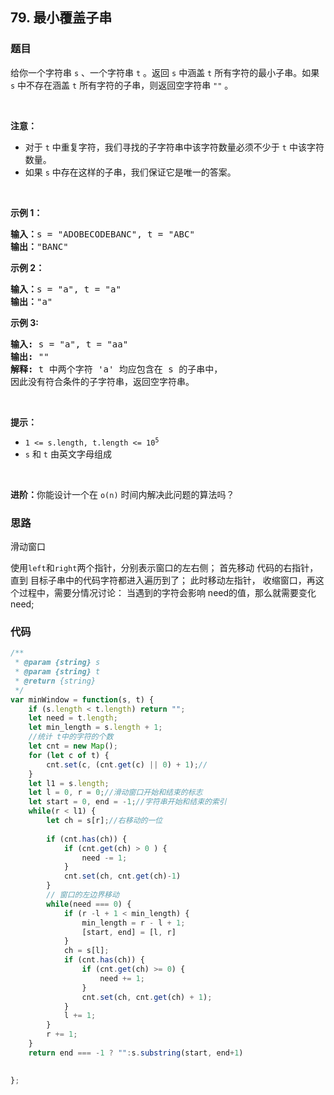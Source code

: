 ## 79. 最小覆盖子串

### 题目
<div class="notranslate"><p>给你一个字符串 <code>s</code> 、一个字符串 <code>t</code> 。返回 <code>s</code> 中涵盖 <code>t</code> 所有字符的最小子串。如果 <code>s</code> 中不存在涵盖 <code>t</code> 所有字符的子串，则返回空字符串 <code>""</code> 。</p>

<p>&nbsp;</p>

<p><strong>注意：</strong></p>

<ul>
	<li>对于 <code>t</code> 中重复字符，我们寻找的子字符串中该字符数量必须不少于 <code>t</code> 中该字符数量。</li>
	<li>如果 <code>s</code> 中存在这样的子串，我们保证它是唯一的答案。</li>
</ul>

<p>&nbsp;</p>

<p><strong>示例 1：</strong></p>

<pre><strong>输入：</strong>s = "ADOBECODEBANC", t = "ABC"
<strong>输出：</strong>"BANC"
</pre>

<p><strong>示例 2：</strong></p>

<pre><strong>输入：</strong>s = "a", t = "a"
<strong>输出：</strong>"a"
</pre>

<p><strong>示例 3:</strong></p>

<pre><strong>输入:</strong> s = "a", t = "aa"
<strong>输出:</strong> ""
<strong>解释:</strong> t 中两个字符 'a' 均应包含在 s 的子串中，
因此没有符合条件的子字符串，返回空字符串。</pre>

<p>&nbsp;</p>

<p><strong>提示：</strong></p>

<ul>
	<li><code>1 &lt;= s.length, t.length &lt;= 10<sup>5</sup></code></li>
	<li><code>s</code> 和 <code>t</code> 由英文字母组成</li>
</ul>

<p>&nbsp;</p>
<strong>进阶：</strong>你能设计一个在 <code>o(n)</code> 时间内解决此问题的算法吗？</div>

### 思路

滑动窗口

使用`left`和`right`两个指针，分别表示窗口的左右侧；
首先移动 代码的右指针，直到 目标子串中的代码字符都进入遍历到了；
此时移动左指针， 收缩窗口，再这个过程中，需要分情况讨论：
当遇到的字符会影响 need的值，那么就需要变化need;
### 代码

```js
/**
 * @param {string} s
 * @param {string} t
 * @return {string}
 */
var minWindow = function(s, t) {
    if (s.length < t.length) return "";
    let need = t.length;
    let min_length = s.length + 1;
    //统计 t中的字符的个数
    let cnt = new Map();
    for (let c of t) {
        cnt.set(c, (cnt.get(c) || 0) + 1);//
    }
    let l1 = s.length;
    let l = 0, r = 0;//滑动窗口开始和结束的标志
    let start = 0, end = -1;//字符串开始和结束的索引
    while(r < l1) {
        let ch = s[r];//右移动的一位
        
        if (cnt.has(ch)) {
            if (cnt.get(ch) > 0 ) {
                need -= 1;
            }
            cnt.set(ch, cnt.get(ch)-1)
        }
        // 窗口的左边界移动
        while(need === 0) {
            if (r -l + 1 < min_length) {
                min_length = r - l + 1;
                [start, end] = [l, r]
            }
            ch = s[l];
            if (cnt.has(ch)) {
                if (cnt.get(ch) >= 0) {
                    need += 1;
                }
                cnt.set(ch, cnt.get(ch) + 1);
            }
            l += 1;
        }
        r += 1;
    }
    return end === -1 ? "":s.substring(start, end+1)

    
};
```